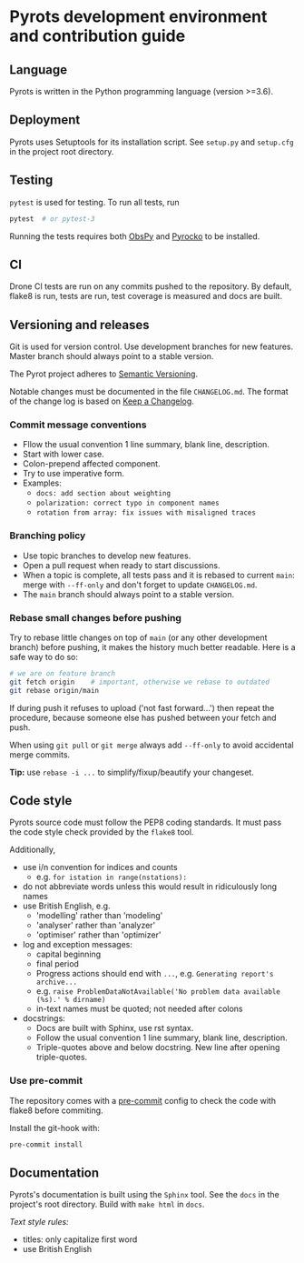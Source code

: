 # Pyrots development environment and contribution guide

## Language

Pyrots is written in the Python programming language (version >=3.6).

## Deployment

Pyrots uses Setuptools for its installation script. See `setup.py` and
`setup.cfg` in the project root directory.

## Testing

`pytest` is used for testing. To run all tests, run

```sh
pytest  # or pytest-3
```

Running the tests requires both [ObsPy](https://obspy.org) and
[Pyrocko](https://pyrocko.org) to be installed.

## CI

Drone CI tests are run on any commits pushed to the repository. By default,
flake8 is run, tests are run, test coverage is measured and docs are built.

## Versioning and releases

Git is used for version control. Use development branches for new features.
Master branch should always point to a stable version.

The Pyrot project adheres to [Semantic Versioning](https://semver.org).

Notable changes must be documented in the file `CHANGELOG.md`. The format of
the change log is based on [Keep a
Changelog](https://keepachangelog.com/en/1.0.0/).

### Commit message conventions

* Fllow the usual convention 1 line summary, blank line, description.
* Start with lower case.
* Colon-prepend affected component.
* Try to use imperative form.
* Examples:
  - `docs: add section about weighting`
  - `polarization: correct typo in component names`
  - `rotation from array: fix issues with misaligned traces`

### Branching policy

* Use topic branches to develop new features.
* Open a pull request when ready to start discussions.
* When a topic is complete, all tests pass and it is rebased to current `main`:
  merge with `--ff-only` and don't forget to update `CHANGELOG.md`.
* The `main` branch should always point to a stable version.

### Rebase small changes before pushing

Try to rebase little changes on top of `main` (or any other development branch)
before pushing, it makes the history much better readable. Here is a safe way
to do so:

```sh
# we are on feature branch
git fetch origin    # important, otherwise we rebase to outdated
git rebase origin/main
```

If during push it refuses to upload ('not fast forward...') then repeat the
procedure, because someone else has pushed between your fetch and push.

When using `git pull` or `git merge` always add `--ff-only` to avoid accidental
merge commits.

**Tip:** use `rebase -i ...` to simplify/fixup/beautify your changeset.

## Code style

Pyrots source code must follow the PEP8 coding standards. It must pass the
code style check provided by the `flake8` tool.

Additionally,

* use i/n convention for indices and counts
  - e.g. `for istation in range(nstations):`
* do not abbreviate words unless this would result in ridiculously long names
* use British English, e.g.
  - 'modelling' rather than 'modeling'
  - 'analyser' rather than 'analyzer'
  - 'optimiser' rather than 'optimizer'
* log and exception messages:
  - capital beginning
  - final period
  - Progress actions should end with `...`, e.g. `Generating report's archive...`
  - e.g. `raise ProblemDataNotAvailable('No problem data available (%s).' % dirname)`
  - in-text names must be quoted; not needed after colons
* docstrings:
  - Docs are built with Sphinx, use rst syntax.
  - Follow the usual convention 1 line summary, blank line, description.
  - Triple-quotes above and below docstring. New line after opening 
    triple-quotes.

### Use pre-commit

The repository comes with a [pre-commit](https://pre-commit.com/) config to
check the code with flake8 before commiting.

Install the git-hook with:
```sh
pre-commit install
```

## Documentation

Pyrots's documentation is built using the `Sphinx` tool. See the `docs`
in the project's root directory. Build with `make html` in `docs`.

*Text style rules:*

* titles: only capitalize first word
* use British English

